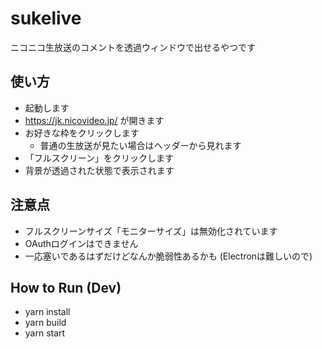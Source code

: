 # sukelive

ニコニコ生放送のコメントを透過ウィンドウで出せるやつです

## 使い方

- 起動します
- https://jk.nicovideo.jp/ が開きます
- お好きな枠をクリックします
  - 普通の生放送が見たい場合はヘッダーから見れます
- 「フルスクリーン」をクリックします
- 背景が透過された状態で表示されます

## 注意点

- フルスクリーンサイズ「モニターサイズ」は無効化されています
- OAuthログインはできません
- 一応塞いであるはずだけどなんか脆弱性あるかも (Electronは難しいので)

## How to Run (Dev)

- yarn install
- yarn build
- yarn start
 